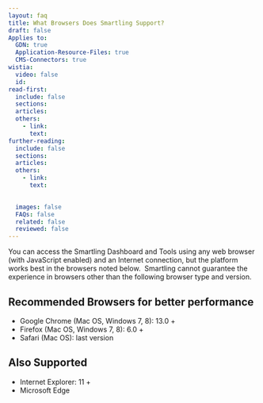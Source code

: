 ```yaml
---
layout: faq
title: What Browsers Does Smartling Support?
draft: false
Applies to:
  GDN: true
  Application-Resource-Files: true
  CMS-Connectors: true
wistia:
  video: false
  id:
read-first:
  include: false
  sections:
  articles:
  others:
    - link:
      text:
further-reading:
  include: false
  sections:
  articles:
  others:
    - link:
      text:

  
  images: false
  FAQs: false
  related: false
  reviewed: false
---
```



You can access the Smartling Dashboard and Tools using any web browser (with JavaScript enabled) and an Internet connection, but the platform works best in the browsers noted below.  Smartling cannot guarantee the experience in browsers other than the following browser type and version.

## Recommended Browsers for better performance

* Google Chrome (Mac OS, Windows 7, 8): 13.0 +
* Firefox (Mac OS, Windows 7, 8): 6.0 +
* Safari (Mac OS): last version


## Also Supported

* Internet Explorer: 11 +
* Microsoft Edge